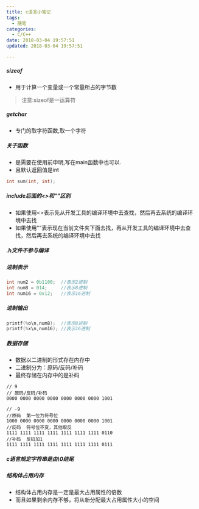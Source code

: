 ```yaml
---
title: c语言小笔记
tags:
  - 随笔
categories:
  - C/C++
date: 2018-03-04 19:57:51
updated: 2018-03-04 19:57:51

---
```


##### sizeof 
- 用于计算一个变量或一个常量所占的字节数
> 注意:sizeof是一运算符

##### getchar
- 专门的取字符函数,取一个字符

##### 关于函数
- 是需要在使用前申明,写在main函数中也可以.
- 且默认返回值是int
```c
int sum(int, int);
```

##### include后面的<>和""区别
- 如果使用<>表示先从开发工具的编译环境中去查找，然后再去系统的编译环境中去找
- 如果使用""表示现在当前文件夹下面去找，再从开发工具的编译环境中去查找，然后再去系统的编译环境中去找

##### .h文件不参与编译

##### 进制表示

```c
int num2 = 0b1100;  //表示2进制
int num8 = 014;     //表示8进制
int num16 = 0x12;   //表示16进制
```

##### 进制输出

```c
printf(%o\n,num8);  //表示8进制
printf(%x\n,num16); //表示16进制
```

##### 数据存储
- 数据以二进制的形式存在内存中
- 二进制分为：原码/反码/补码
- 最终存储在内存中的是补码
```
// 9 
// 原码/反码/补码
0000 0000 0000 0000 0000 0000 0000 1001

// -9
//原码  第一位为符号位
1000 0000 0000 0000 0000 0000 0000 1001
//反码  符号位不变，其他取反
1111 1111 1111 1111 1111 1111 1111 0110
//补码  反码加1
1111 1111 1111 1111 1111 1111 1111 0111
```

##### c语言规定字符串是由\0结尾

##### 结构体占用内存
- 结构体占用内存是一定是最大占用属性的倍数
- 而且如果剩余内存不够，将从新分配最大占用属性大小的空间


